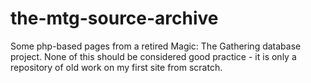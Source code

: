 # the-mtg-source-archive
Some php-based pages from a retired Magic: The Gathering database project. None of this should be considered good practice - it is only a repository of old work on my first site from scratch.
